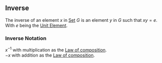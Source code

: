 ## Inverse  
The inverse of an element $x$ in [Set](./Sets/Set.md) $G$ is an element $y$ in $G$ such that $xy=e$.  
With $e$ being the [Unit Element](./Unit-Element.md).  
### Inverse Notation  
$x^{-1}$ with multiplication as the [Law of composition](./Law-of-composition.md).  
$-x$ with addition as the [Law of composition](./Law-of-composition.md).
